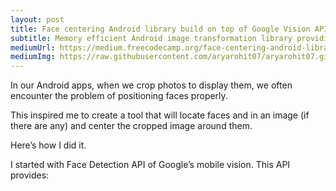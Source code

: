 ```yaml
---
layout: post
title: Face centering Android library build on top of Google Vision API
subtitle: Memory efficient Android image transformation library providing cropping above Face Detection
mediumUrl: https://medium.freecodecamp.org/face-centering-android-library-build-on-top-of-google-vision-api-f88661b97959
mediumImg: https://raw.githubusercontent.com/aryarohit07/aryarohit07.github.io/master/img/face-crop-poster.png
---
```


In our Android apps, when we crop photos to display them, we often encounter the problem of positioning faces properly.

This inspired me to create a tool that will locate faces and in an image (if there are any) and center the cropped image around them.

Here’s how I did it.

I started with Face Detection API of Google’s mobile vision. This API provides:
